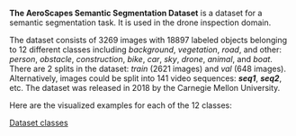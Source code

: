 **The AeroScapes Semantic Segmentation Dataset** is a dataset for a semantic segmentation task. It is used in the drone inspection domain. 

The dataset consists of 3269 images with 18897 labeled objects belonging to 12 different classes including *background*, *vegetation*, *road*, and other: *person*, *obstacle*, *construction*, *bike*, *car*, *sky*, *drone*, *animal*, and *boat*. There are 2 splits in the dataset: *train* (2621 images) and *val* (648 images). Alternatively, images could be split into 141 video sequences: ***seq1***, ***seq2***, etc. The dataset was released in 2018 by the Carnegie Mellon University.

Here are the visualized examples for each of the 12 classes:

[Dataset classes](https://github.com/dataset-ninja/aeroscapes/raw/main/visualizations/classes_preview.webm)
